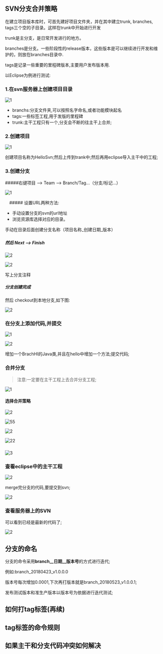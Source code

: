## SVN分支合并策略

在建立项目版本库时，可首先建好项目文件夹，并在其中建立trunk, branches, tags三个空的子目录。这样在trunk中开始进行开发

trunk是主分支，是日常开发进行的地方。

branches是分支。一些阶段性的release版本，这些版本是可以继续进行开发和维护的，则放在branches目录中.

tags是记录一些重要的里程碑版本,主要用户发布版本用.

以Eclipse为例进行测试:



### 1.在svn服务器上创建项目目录

![1](http://p1aoqp63y.bkt.clouddn.com/QQ%E6%88%AA%E5%9B%BE20180422220312.png)

* branchs:分支文件夹,可以按照名字命名,或者功能模块起名
* tags:一些标签工程,用于发版的里程碑
* trunk:主干工程只有一个,分支会不断的往主干上合并;



### 2.创建项目

![1](http://p1aoqp63y.bkt.clouddn.com/QQ%E6%88%AA%E5%9B%BE20180422215616.png)

创建项目名称为HelloSvn;然后上传到trank中;然后再用eclipse导入主干中的工程;



### 3.创建分支

#####右键项目 —> Team —> Branch/Tag...（分支/标记...） 

![1](http://p1aoqp63y.bkt.clouddn.com/QQ%E6%88%AA%E5%9B%BE20180422220225.png)



　##### 设置URL两种方法:



* 手动设置分支的svn的url地址 
* 浏览资源库选择对应的目录。

手动在目录后面创建分支名称（项目名称_创建日期_版本）



### 





##### 然后 Next —> Finish

![2](http://p1aoqp63y.bkt.clouddn.com/QQ%E6%88%AA%E5%9B%BE20180422220358.png)

![2](http://p1aoqp63y.bkt.clouddn.com/QQ%E6%88%AA%E5%9B%BE20180422225246.png)

写上分支注释

##### 分支创建完成

 然后 checkout到本地分支,如下图:



![2](http://p1aoqp63y.bkt.clouddn.com/QQ%E6%88%AA%E5%9B%BE20180422220534.png)

### 在分支上添加代码,并提交

![1](http://p1aoqp63y.bkt.clouddn.com/QQ%E6%88%AA%E5%9B%BE20180422220801.png)

![2](http://p1aoqp63y.bkt.clouddn.com/QQ%E6%88%AA%E5%9B%BE20180422222214.png)



增加一个BrachHI的Java类,并且在hello中增加一个方法;提交代码;



### 合并分支

> 注意:一定要在主干工程上去合并分支工程;



![1](http://p1aoqp63y.bkt.clouddn.com/QQ%E6%88%AA%E5%9B%BE20180422222533.png)



#### 选择合并策略

![2](http://p1aoqp63y.bkt.clouddn.com/QQ%E6%88%AA%E5%9B%BE20180422221027.png)





![55](http://p1aoqp63y.bkt.clouddn.com/55.png)







![2](http://p1aoqp63y.bkt.clouddn.com/QQ%E6%88%AA%E5%9B%BE20180422222854.png)



![22](http://p1aoqp63y.bkt.clouddn.com/22.png)







### 







![3](http://p1aoqp63y.bkt.clouddn.com/QQ%E6%88%AA%E5%9B%BE20180422221442.png)

### 查看eclipse中的主干工程



![2](http://p1aoqp63y.bkt.clouddn.com/QQ%E6%88%AA%E5%9B%BE20180422223008.png)



merge完分支的代码,要提交到svn;

![2](http://p1aoqp63y.bkt.clouddn.com/QQ%E6%88%AA%E5%9B%BE20180422223101.png)











### 查看服务器上的SVN

可以看到已经是最新的代码了;

![2](http://p1aoqp63y.bkt.clouddn.com/QQ%E6%88%AA%E5%9B%BE20180422223155.png)

## 分支的命名

分支的命令采用**branch__日期__版本号**的方式进行迭代;

例如:branch_20180423_v1.0.0.0

版本号每次增加0.0001,下次再打版本就是branch_20180523_v1.0.0.1;

发布测试版本和准生产版本以版本号为依据进行迭代测试;











## 如何打tag标签(再续)





## tag标签的命令规则





## 如果主干和分支代码冲突如何解决

